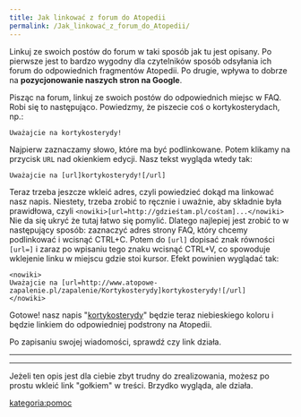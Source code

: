 ```yaml
---
title: Jak linkować z forum do Atopedii
permalink: /Jak_linkować_z_forum_do_Atopedii/
---
```


Linkuj ze swoich postów do forum w taki sposób jak tu jest opisany. Po pierwsze jest to bardzo wygodny dla czytelników sposób odsyłania ich forum do odpowiednich fragmentów Atopedii. Po drugie, wpływa to dobrze na **pozycjonowanie naszych stron na Google**.

Pisząc na forum, linkuj ze swoich postów do odpowiednich miejsc w FAQ. Robi się to następująco. Powiedzmy, że piszecie coś o kortykosterydach, np.:

    Uważajcie na kortykosterydy!

Najpierw zaznaczamy słowo, które ma być podlinkowane. Potem klikamy na przycisk `URL` nad okienkiem edycji. Nasz tekst wygląda wtedy tak:

    Uważajcie na [url]kortykosterydy![/url]

Teraz trzeba jeszcze wkleić adres, czyli powiedzieć dokąd ma linkować nasz napis. Niestety, trzeba zrobić to ręcznie i uważnie, aby składnie była prawidłowa, czyli `<nowiki>[url=http://gdzieśtam.pl/cośtam]...</nowiki>` Nie da się ukryć że tutaj łatwo się pomylić. Dlatego najlepiej jest zrobić to w następujący sposób: zaznaczyć adres strony FAQ, który chcemy podlinkować i wcisnąć CTRL+C. Potem do `[url]` dopisać znak równości `[url=]` i zaraz po wpisaniu tego znaku wcisnąć CTRL+V, co spowoduje wklejenie linku w miejscu gdzie stoi kursor. Efekt powinien wyglądać tak:

    <nowiki>
    Uważajcie na [url=http://www.atopowe-zapalenie.pl/zapalenie/Kortykosterydy]kortykosterydy![/url]
    </nowiki>

Gotowe! nasz napis "[kortykosterydy](/atopedia/Kortykosterydy "wikilink")" będzie teraz niebieskiego koloru i będzie linkiem do odpowiedniej podstrony na Atopedii.

Po zapisaniu swojej wiadomości, sprawdź czy link działa.

------------------------------------------------------------------------

------------------------------------------------------------------------

Jeżeli ten opis jest dla ciebie zbyt trudny do zrealizowania, możesz po prostu wkleić link "gołkiem" w treści. Brzydko wygląda, ale działa.

[kategoria:pomoc](/atopedia/kategoria:pomoc "wikilink")
